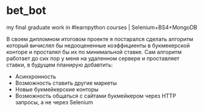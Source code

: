 # bet_bot
my final graduate work in #learnpython courses | Selenium+BS4+MongoDB

В своем  дипломном итоговом проекте я постарался сделать алгоритм который вичислял бы недооцененные коэффициенты в букмекерской конторе и просталял бы их по минимальной ставке.
Сам алгоритм работает до сих пор у меня на удаленном сервере и проставляет ставки, в будущем планирую добавтить:

- Асинхронность 
- Возможность ставить другие маркеты
- Новые букмейкерские конторы
- Возможность общаться с сайтами букмейкером через HTTP запросы, а не через Selenium

